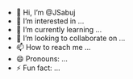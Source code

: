 - 👋 Hi, I’m @JSabuj
- 👀 I’m interested in ...
- 🌱 I’m currently learning ...
- 💞️ I’m looking to collaborate on ...
- 📫 How to reach me ...
- 😄 Pronouns: ...
- ⚡ Fun fact: ...

<!---
JSabuj/JSabuj is a ✨ special ✨ repository because its `README.md` (this file) appears on your GitHub profile.
You can click the Preview link to take a look at your changes.
--->
